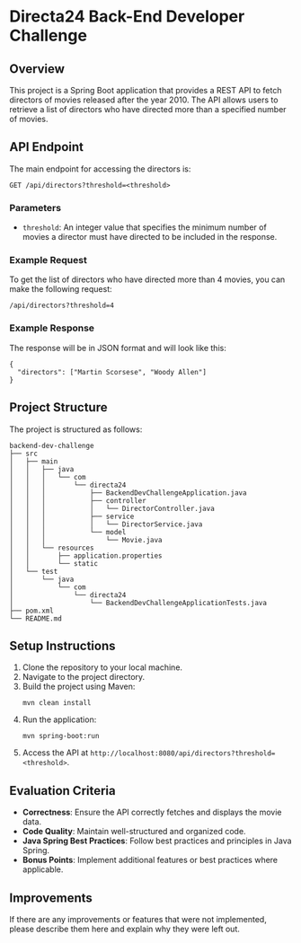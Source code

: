 # Directa24 Back-End Developer Challenge

## Overview
This project is a Spring Boot application that provides a REST API to fetch directors of movies released after the year 2010. The API allows users to retrieve a list of directors who have directed more than a specified number of movies.

## API Endpoint
The main endpoint for accessing the directors is:

```
GET /api/directors?threshold=<threshold>
```

### Parameters
- `threshold`: An integer value that specifies the minimum number of movies a director must have directed to be included in the response.

### Example Request
To get the list of directors who have directed more than 4 movies, you can make the following request:

```
/api/directors?threshold=4
```

### Example Response
The response will be in JSON format and will look like this:

```
{
  "directors": ["Martin Scorsese", "Woody Allen"]
}
```

## Project Structure
The project is structured as follows:

```
backend-dev-challenge
├── src
│   ├── main
│   │   ├── java
│   │   │   └── com
│   │   │       └── directa24
│   │   │           ├── BackendDevChallengeApplication.java
│   │   │           ├── controller
│   │   │           │   └── DirectorController.java
│   │   │           ├── service
│   │   │           │   └── DirectorService.java
│   │   │           └── model
│   │   │               └── Movie.java
│   │   └── resources
│   │       ├── application.properties
│   │       └── static
│   └── test
│       └── java
│           └── com
│               └── directa24
│                   └── BackendDevChallengeApplicationTests.java
├── pom.xml
└── README.md
```

## Setup Instructions
1. Clone the repository to your local machine.
2. Navigate to the project directory.
3. Build the project using Maven:
   ```
   mvn clean install
   ```
4. Run the application:
   ```
   mvn spring-boot:run
   ```
5. Access the API at `http://localhost:8080/api/directors?threshold=<threshold>`.

## Evaluation Criteria
- **Correctness**: Ensure the API correctly fetches and displays the movie data.
- **Code Quality**: Maintain well-structured and organized code.
- **Java Spring Best Practices**: Follow best practices and principles in Java Spring.
- **Bonus Points**: Implement additional features or best practices where applicable.

## Improvements
If there are any improvements or features that were not implemented, please describe them here and explain why they were left out.